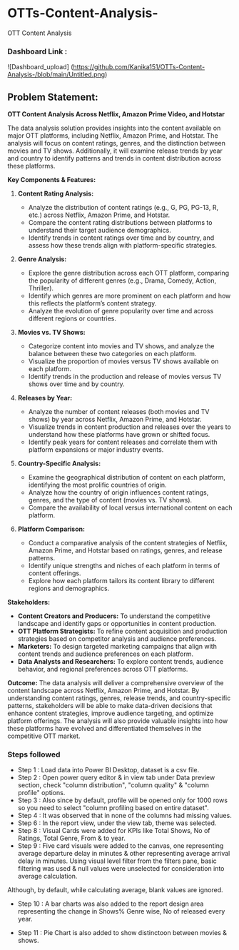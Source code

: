 # OTTs-Content-Analysis-

OTT Content Analysis 

### Dashboard Link : 
![Dashboard_upload] (https://github.com/Kanika151/OTTs-Content-Analysis-/blob/main/Untitled.png)

## Problem Statement: 

**OTT Content Analysis Across Netflix, Amazon Prime Video, and Hotstar**

The data analysis solution provides insights into the content available on major OTT platforms, including Netflix, Amazon Prime, and Hotstar. The analysis will focus on content ratings, genres, and the distinction between movies and TV shows. Additionally, it will examine release trends by year and country to identify patterns and trends in content distribution across these platforms.

**Key Components & Features:**

1. **Content Rating Analysis:**
   - Analyze the distribution of content ratings (e.g., G, PG, PG-13, R, etc.) across Netflix, Amazon Prime, and Hotstar.
   - Compare the content rating distributions between platforms to understand their target audience demographics.
   - Identify trends in content ratings over time and by country, and assess how these trends align with platform-specific strategies.

2. **Genre Analysis:**
   - Explore the genre distribution across each OTT platform, comparing the popularity of different genres (e.g., Drama, Comedy, Action, Thriller).
   - Identify which genres are more prominent on each platform and how this reflects the platform’s content strategy.
   - Analyze the evolution of genre popularity over time and across different regions or countries.

3. **Movies vs. TV Shows:**
   - Categorize content into movies and TV shows, and analyze the balance between these two categories on each platform.
   - Visualize the proportion of movies versus TV shows available on each platform.
   - Identify trends in the production and release of movies versus TV shows over time and by country.

4. **Releases by Year:**
   - Analyze the number of content releases (both movies and TV shows) by year across Netflix, Amazon Prime, and Hotstar.
   - Visualize trends in content production and releases over the years to understand how these platforms have grown or shifted focus.
   - Identify peak years for content releases and correlate them with platform expansions or major industry events.

5. **Country-Specific Analysis:**
   - Examine the geographical distribution of content on each platform, identifying the most prolific countries of origin.
   - Analyze how the country of origin influences content ratings, genres, and the type of content (movies vs. TV shows).
   - Compare the availability of local versus international content on each platform.

6. **Platform Comparison:**
   - Conduct a comparative analysis of the content strategies of Netflix, Amazon Prime, and Hotstar based on ratings, genres, and release patterns.
   - Identify unique strengths and niches of each platform in terms of content offerings.
   - Explore how each platform tailors its content library to different regions and demographics.

**Stakeholders:**
- **Content Creators and Producers:** To understand the competitive landscape and identify gaps or opportunities in content production.
- **OTT Platform Strategists:** To refine content acquisition and production strategies based on competitor analysis and audience preferences.
- **Marketers:** To design targeted marketing campaigns that align with content trends and audience preferences on each platform.
- **Data Analysts and Researchers:** To explore content trends, audience behavior, and regional preferences across OTT platforms.

**Outcome:**
The data analysis will deliver a comprehensive overview of the content landscape across Netflix, Amazon Prime, and Hotstar. By understanding content ratings, genres, release trends, and country-specific patterns, stakeholders will be able to make data-driven decisions that enhance content strategies, improve audience targeting, and optimize platform offerings. The analysis will also provide valuable insights into how these platforms have evolved and differentiated themselves in the competitive OTT market.


### Steps followed 

- Step 1 : Load data into Power BI Desktop, dataset is a csv file.
- Step 2 : Open power query editor & in view tab under Data preview section, check "column distribution", "column quality" & "column profile" options.
- Step 3 : Also since by default, profile will be opened only for 1000 rows so you need to select "column profiling based on entire dataset".
- Step 4 : It was observed that in none of the columns had missing values. 
- Step 6 : In the report view, under the view tab, theme was selected.
- Step 8 : Visual Cards were added for KPIs like Total Shows, No of Ratings, Total Genre, From & to year. 
- Step 9 : Five card visuals were added to the canvas, one representing average departure delay in minutes & other representing average arrival delay in minutes.
           Using visual level filter from the filters pane, basic filtering was used & null values were unselected for consideration into average calculation.
           
Although, by default, while calculating average, blank values are ignored.

- Step 10 : A bar charts was also added to the report design area representing the change in Shows% Genre wise, No of released every year. 


- Step 11 : Pie Chart is also added to show distinctoon between movies & shows. 


